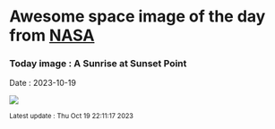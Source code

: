 
# Awesome space image of the day from [NASA](https://api.nasa.gov/)

### Today image : A Sunrise at Sunset Point
Date : 2023-10-19

![](https://apod.nasa.gov/apod/image/2310/AnnularMontagev21024.jpg)

<small>Latest update : Thu Oct 19 22:11:17 2023</small>
        